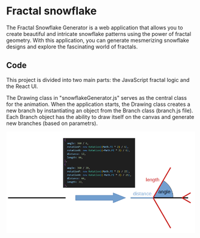 # Fractal snowflake

The Fractal Snowflake Generator is a web application that allows you to create beautiful and intricate snowflake patterns using the power of fractal geometry. With this application, you can generate mesmerizing snowflake designs and explore the fascinating world of fractals.

## Code
This project is divided into two main parts: the JavaScript fractal logic and the React UI.

The Drawing class in "snowflakeGenerator.js" serves as the central class for the animation. When the application starts, the Drawing class creates a new branch by instantiating an object from the Branch class (branch.js file). Each Branch object has the ability to draw itself on the canvas and generate new branches (based on parametrs).

![Ilustration of algorithm](./algorithm.PNG)